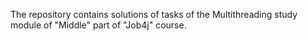 The repository contains solutions of tasks of the Multithreading study module of "Middle" part of "Job4j" course.
